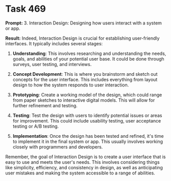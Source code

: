 # Task 469

**Prompt:** 3. Interaction Design: Designing how users interact with a system or app.

**Result:**
Indeed, Interaction Design is crucial for establishing user-friendly interfaces. It typically includes several stages:

1. **Understanding**: This involves researching and understanding the needs, goals, and abilities of your potential user base. It could be done through surveys, user testing, and interviews.

2. **Concept Development**: This is where you brainstorm and sketch out concepts for the user interface. This includes everything from layout design to how the system responds to user interaction.

3. **Prototyping**: Create a working model of the design, which could range from paper sketches to interactive digital models. This will allow for further refinement and testing.

4. **Testing**: Test the design with users to identify potential issues or areas for improvement. This could include usability testing, user acceptance testing or A/B testing.

5. **Implementation**: Once the design has been tested and refined, it's time to implement it in the final system or app. This usually involves working closely with programmers and developers.

Remember, the goal of Interaction Design is to create a user interface that is easy to use and meets the user's needs. This involves considering things like simplicity, efficiency, and consistency in design, as well as anticipating user mistakes and making the system accessible to a range of abilities.
